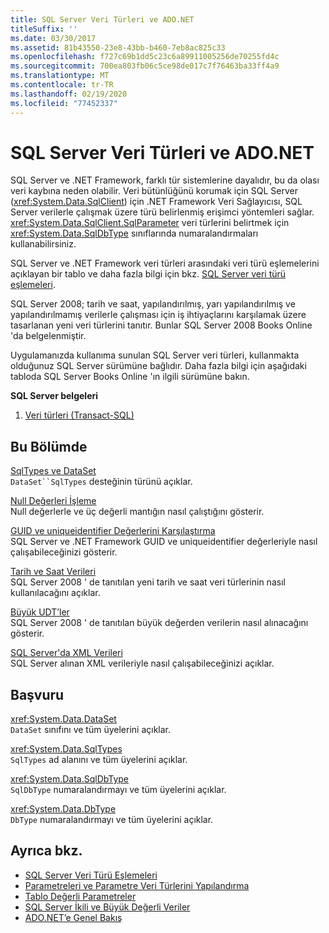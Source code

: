 ```yaml
---
title: SQL Server Veri Türleri ve ADO.NET
titleSuffix: ''
ms.date: 03/30/2017
ms.assetid: 81b43550-23e8-43bb-b460-7eb8ac825c33
ms.openlocfilehash: f727c69b1dd5c23c6a89911005256de70255fd4c
ms.sourcegitcommit: 700ea803fb06c5ce98de017c7f76463ba33ff4a9
ms.translationtype: MT
ms.contentlocale: tr-TR
ms.lasthandoff: 02/19/2020
ms.locfileid: "77452337"
---
```

# <a name="sql-server-data-types-and-adonet"></a>SQL Server Veri Türleri ve ADO.NET
SQL Server ve .NET Framework, farklı tür sistemlerine dayalıdır, bu da olası veri kaybına neden olabilir. Veri bütünlüğünü korumak için SQL Server (<xref:System.Data.SqlClient>) için .NET Framework Veri Sağlayıcısı, SQL Server verilerle çalışmak üzere türü belirlenmiş erişimci yöntemleri sağlar. <xref:System.Data.SqlClient.SqlParameter> veri türlerini belirtmek için <xref:System.Data.SqlDbType> sınıflarında numaralandırmaları kullanabilirsiniz.  
  
 SQL Server ve .NET Framework veri türleri arasındaki veri türü eşlemelerini açıklayan bir tablo ve daha fazla bilgi için bkz. [SQL Server veri türü eşlemeleri](../sql-server-data-type-mappings.md).  
  
 SQL Server 2008; tarih ve saat, yapılandırılmış, yarı yapılandırılmış ve yapılandırılmamış verilerle çalışması için iş ihtiyaçlarını karşılamak üzere tasarlanan yeni veri türlerini tanıtır. Bunlar SQL Server 2008 Books Online 'da belgelenmiştir.  
  
 Uygulamanızda kullanıma sunulan SQL Server veri türleri, kullanmakta olduğunuz SQL Server sürümüne bağlıdır. Daha fazla bilgi için aşağıdaki tabloda SQL Server Books Online 'ın ilgili sürümüne bakın.  
  
 **SQL Server belgeleri**  
  
1. [Veri türleri (Transact-SQL)](/sql/t-sql/data-types/data-types-transact-sql)  
  
## <a name="in-this-section"></a>Bu Bölümde  
 [SqlTypes ve DataSet](sqltypes-and-the-dataset.md)  
 `DataSet``SqlTypes` desteğinin türünü açıklar.  
  
 [Null Değerleri İşleme](handling-null-values.md)  
 Null değerlerle ve üç değerli mantığın nasıl çalıştığını gösterir.  
  
 [GUID ve uniqueidentifier Değerlerini Karşılaştırma](comparing-guid-and-uniqueidentifier-values.md)  
 SQL Server ve .NET Framework GUID ve uniqueidentifier değerleriyle nasıl çalışabileceğinizi gösterir.  
  
 [Tarih ve Saat Verileri](date-and-time-data.md)  
 SQL Server 2008 ' de tanıtılan yeni tarih ve saat veri türlerinin nasıl kullanılacağını açıklar.  
  
 [Büyük UDT’ler](large-udts.md)  
 SQL Server 2008 ' de tanıtılan büyük değerden verilerin nasıl alınacağını gösterir.  
  
 [SQL Server'da XML Verileri](xml-data-in-sql-server.md)  
 SQL Server alınan XML verileriyle nasıl çalışabileceğinizi açıklar.  
  
## <a name="reference"></a>Başvuru  
 <xref:System.Data.DataSet>  
 `DataSet` sınıfını ve tüm üyelerini açıklar.  
  
 <xref:System.Data.SqlTypes>  
 `SqlTypes` ad alanını ve tüm üyelerini açıklar.  
  
 <xref:System.Data.SqlDbType>  
 `SqlDbType` numaralandırmayı ve tüm üyelerini açıklar.  
  
 <xref:System.Data.DbType>  
 `DbType` numaralandırmayı ve tüm üyelerini açıklar.  
  
## <a name="see-also"></a>Ayrıca bkz.

- [SQL Server Veri Türü Eşlemeleri](../sql-server-data-type-mappings.md)
- [Parametreleri ve Parametre Veri Türlerini Yapılandırma](../configuring-parameters-and-parameter-data-types.md)
- [Tablo Değerli Parametreler](table-valued-parameters.md)
- [SQL Server İkili ve Büyük Değerli Veriler](sql-server-binary-and-large-value-data.md)
- [ADO.NET’e Genel Bakış](../ado-net-overview.md)
